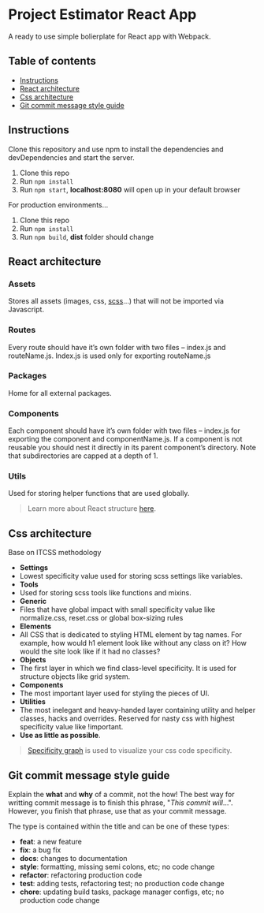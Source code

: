 # Project Estimator React App

A ready to use simple bolierplate for React app with Webpack.

## Table of contents

- [Instructions](#markdown-header-instructions)
- [React architecture](#markdown-header-react-architecture)
- [Css architecture](#markdown-header-css-architecture)
- [Git commit message style guide](#markdown-header-git-commit-message-style-guide)

## Instructions

Clone this repository and use npm to install the dependencies and devDependencies and start the server.

1. Clone this repo
2. Run `npm install`
3. Run `npm start`, **localhost:8080** will open up in your default browser

For production environments…

1. Clone this repo
2. Run `npm install`
3. Run `npm build`, **dist** folder should change

## React architecture

### Assets

Stores all assets (images, css, [scss](#markdown-header-css-architecture)…) that will not be imported via Javascript.

### Routes

Every route should have it’s own folder with two files – index.js and routeName.js. Index.js is used only for exporting routeName.js

### Packages

Home for all external packages.

### Components

Each component should have it’s own folder with two files – index.js for exporting the component and componentName.js. If a component is not reusable you should nest it directly in its parent component’s directory. Note that subdirectories are capped at a depth of 1.

### Utils

Used for storing helper functions that are used globally.

> Learn more about React structure [here](https://medium.com/@Charles_Stover/optimal-file-structure-for-react-applications-f3e35ad0a145).

## Css architecture

Base on ITCSS methodology

- **Settings**
 - Lowest specificity value used for storing scss settings like variables.
- **Tools**
 - Used for storing scss tools like functions and mixins.
- **Generic**
 - Files that have global impact with small specificity value like normalize.css, reset.css or global box-sizing rules
- **Elements**
 - All CSS that is dedicated to styling HTML element by tag names. For example, how would h1 element look like without any class on it? How would the site look like if it had no classes?
- **Objects**
 - The first layer in which we find class-level specificity. It is used for structure objects like grid system.
- **Components**
 - The most important layer used for styling the pieces of UI.
- **Utilities**
 - The most inelegant and heavy-handed layer containing utility and helper classes, hacks and overrides. Reserved for nasty css with highest specificity value like !important.
 - **Use as little as possible**.

> [Specificity graph](https://jonassebastianohlsson.com/specificity-graph/) is used to visualize your css code specificity.

## Git commit message style guide

Explain the **what** and **why** of a commit, not the how! The best way for writting commit message is to finish this phrase, "_This commit will_...". However, you finish that phrase, use that as your commit message.

The type is contained within the title and can be one of these types:

- **feat**: a new feature
- **fix**: a bug fix
- **docs**: changes to documentation
- **style**: formatting, missing semi colons, etc; no code change
- **refactor**: refactoring production code
- **test**: adding tests, refactoring test; no production code change
- **chore**: updating build tasks, package manager configs, etc; no production code change
